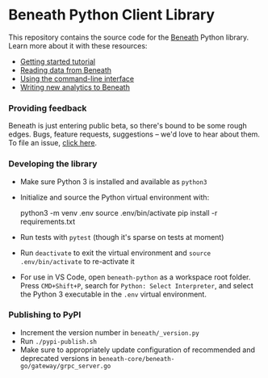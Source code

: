 # Beneath Python Client Library

This repository contains the source code for the [Beneath](https://beneath.network) Python library. Learn more about it with these resources:

- [Getting started tutorial](https://about.beneath.network/docs)
- [Reading data from Beneath](https://about.beneath.network/docs)
- [Using the command-line interface](https://about.beneath.network/docs)
- [Writing new analytics to Beneath](https://about.beneath.network/docs)

### Providing feedback

Beneath is just entering public beta, so there's bound to be some rough edges. Bugs, feature requests, suggestions – we'd love to hear about them. To file an issue, [click here](https://gitlab.com/_beneath/beneath-python/issues).

### Developing the library

- Make sure Python 3 is installed and available as `python3`
- Initialize and source the Python virtual environment with:

    python3 -m venv .env
    source .env/bin/activate
    pip install -r requirements.txt

- Run tests with `pytest` (though it's sparse on tests at moment)
- Run `deactivate` to exit the virtual environment and `source .env/bin/activate` to re-activate it
- For use in VS Code, open `beneath-python` as a workspace root folder. Press `CMD+Shift+P`, search for `Python: Select Interpreter`, and select the Python 3 executable in the `.env` virtual environment.

### Publishing to PyPI

- Increment the version number in `beneath/_version.py`
- Run `./pypi-publish.sh`
- Make sure to appropriately update configuration of recommended and deprecated versions in `beneath-core/beneath-go/gateway/grpc_server.go`
